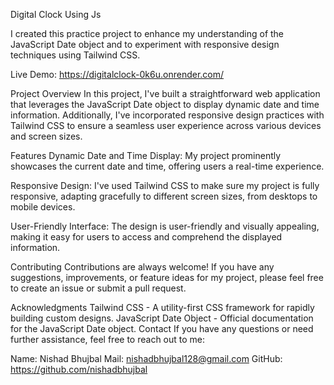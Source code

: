Digital Clock Using Js

I created this practice project to enhance my understanding of the JavaScript Date object and to experiment with responsive design techniques using Tailwind CSS.

Live Demo: https://digitalclock-0k6u.onrender.com/

Project Overview
In this project, I've built a straightforward web application that leverages the JavaScript Date object to display dynamic date and time information. Additionally, I've incorporated responsive design practices with Tailwind CSS to ensure a seamless user experience across various devices and screen sizes.

Features
Dynamic Date and Time Display: My project prominently showcases the current date and time, offering users a real-time experience.

Responsive Design: I've used Tailwind CSS to make sure my project is fully responsive, adapting gracefully to different screen sizes, from desktops to mobile devices.

User-Friendly Interface: The design is user-friendly and visually appealing, making it easy for users to access and comprehend the displayed information.

Contributing
Contributions are always welcome! If you have any suggestions, improvements, or feature ideas for my project, please feel free to create an issue or submit a pull request.

Acknowledgments
Tailwind CSS - A utility-first CSS framework for rapidly building custom designs.
JavaScript Date Object - Official documentation for the JavaScript Date object.
Contact
If you have any questions or need further assistance, feel free to reach out to me:

Name: Nishad Bhujbal
Mail: nishadbhujbal128@gmail.com
GitHub: https://github.com/nishadbhujbal
